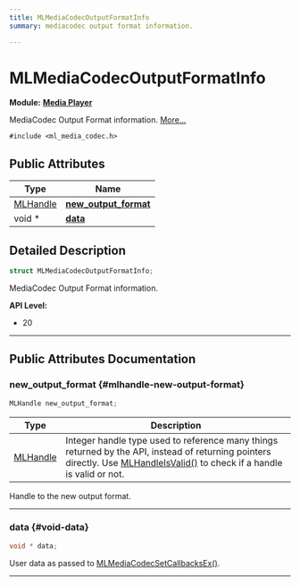 ```yaml
---
title: MLMediaCodecOutputFormatInfo
summary: mediacodec output format information. 

---
```


# MLMediaCodecOutputFormatInfo

**Module:** **[Media Player](/versioned_docs/version-22-Feb-2023/api-ref/api/Modules/group___media_player/group___media_player.md)**



MediaCodec Output Format information.  [More...](#detailed-description)


`#include <ml_media_codec.h>`

## Public Attributes

| Type           | Name           |
| -------------- | -------------- |
| [MLHandle](/versioned_docs/version-22-Feb-2023/api-ref/api/Modules/group___platform/group___platform.md#uint64-t-mlhandle) | **[new_output_format](/versioned_docs/version-22-Feb-2023/api-ref/api/Modules/group___media_player/struct_m_l_media_codec_output_format_info.md#mlhandle-new-output-format)**  |
| void * | **[data](/versioned_docs/version-22-Feb-2023/api-ref/api/Modules/group___media_player/struct_m_l_media_codec_output_format_info.md#void-data)**  |

## Detailed Description

```cpp
struct MLMediaCodecOutputFormatInfo;
```

MediaCodec Output Format information. 




**API Level:**
  * 20 




-----------
## Public Attributes Documentation

### new_output_format {#mlhandle-new-output-format}

```cpp
MLHandle new_output_format;
```



| Type | Description |
|--|--|
| [MLHandle](/versioned_docs/version-22-Feb-2023/api-ref/api/Modules/group___platform/group___platform.md#uint64-t-mlhandle) | Integer handle type used to reference many things returned by the API, instead of returning pointers directly. Use [MLHandleIsValid()](/versioned_docs/version-22-Feb-2023/api-ref/api/Modules/group___platform/group___platform.md#bool-mlhandleisvalid) to check if a handle is valid or not.  |


Handle to the new output format. 





-----------

### data {#void-data}

```cpp
void * data;
```


User data as passed to [MLMediaCodecSetCallbacksEx()](/versioned_docs/version-22-Feb-2023/api-ref/api/Modules/group___media_player/group___media_player.md#mlresult-mlmediacodecsetcallbacksex). 





-----------


